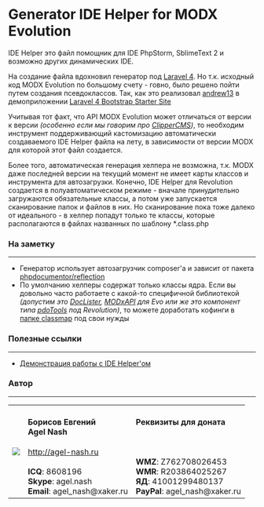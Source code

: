 Generator IDE Helper for MODX Evolution
=========
IDE Helper это файл помощник для IDE PhpStorm, SblimeText 2 и возможно других динамических IDE. 

На создание файла вдохновил генератор под [Laravel 4](https://github.com/jonphipps/laravel4-idehelper-generator). Но т.к. исходный код MODX Evolution по большому счету - говно, было решено пойти путем создания псевдоклассов. Так, как это реализовал [andrew13](https://github.com/andrew13) в демоприложении [Laravel 4 Bootstrap Starter Site](https://github.com/andrew13/Laravel-4-Bootstrap-Starter-Site/blob/master/_ide_helper.php)

Учитывая тот факт, что API MODX Evolution может отличаться от версии к версии *(особенно если мы говорим про [ClipperCMS](https://github.com/ClipperCMS/ClipperCMS))*, то необходим инструмент поддерживающий кастомизацию автоматически создаваемого IDE Helper файла на лету, в зависимости от версии MODX для которой этот файл создается.

Более того, автоматическая генерация хелпера не возможна, т.к. MODX даже последней версии на текущий момент не имеет карты классов и инструмента для автозагрузки. Конечно, IDE Helper для Revolution создается в полуавтоматическом режиме - вначале принудительно загружаются обязательные классы, а потом уже запускается сканирование папок и файлов в них. Но сканирование пока тоже далеко от идеального - в хелпер попадут только те классы, которые располагаются в файлах названных по шаблону *.class.php

### На заметку
---------
* Генератор использует автозагрузчик composer'a и зависит от пакета [phpdocumentor/reflection](https://github.com/phpdocumentor/reflection)
* По умолчанию хелперы содержат только классы ядра. Если вы довольно часто работаете с какой-то специфичной библиотекой *(допустим это [DocLister](https://github.com/AgelxNash/DocLister), [MODxAPI](https://github.com/AgelxNash/resourse) для Evo или же это компонент типа [pdoTools](https://github.com/bezumkin/pdoTools) под Revolution)*, то можете доработать кофинги в [папке classmap](https://github.com/AgelxNash/MODXEvo.IDEHelper/tree/master/classmap) под свои нужды

### Полезные ссылки
---------
* [Демонстрация работы с IDE Helper'ом](http://www.youtube.com/watch?v=HowzMZlFVsQ)

### Автор
---------
<table>
  <tr>
    <td><img src="http://www.gravatar.com/avatar/bf12d44182c98288015f65c9861903aa?s=220"></td>
	<td valign="top">
		<h4>Борисов Евгений
			<br />
			Agel Nash
		</h4>
		<a href="http://artdevue.com">http://agel-nash.ru</a><br />
		<br />
		<strong>ICQ</strong>: 8608196<br />
		<strong>Skype</strong>: agel.nash<br />
		<strong>Email</strong>: agel_nash@xaker.ru
	</td>
	<td valign="top">
		<h4>Реквизиты для доната<br /><br /></h4>
		<br />
		<strong>WMZ</strong>: Z762708026453<br />
		<strong>WMR</strong>: R203864025267<br />
		<strong>ЯД</strong>: 41001299480137<br />
		<strong>PayPal</strong>: agel_nash@xaker.ru<br />
	</td>
  </tr>
</table>